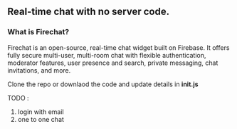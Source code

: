 ## Real-time chat with no server code.

### What is Firechat?
Firechat is an open-source, real-time chat widget built on Firebase. It offers fully secure multi-user, multi-room chat with flexible authentication, moderator features, user presence and search, private messaging, chat invitations, and more.

Clone the repo or downlaod the code and update details in **init.js**  

TODO : 
1. login with email
2. one to one chat
